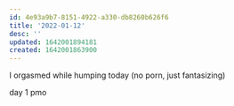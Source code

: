 ```yaml
---
id: 4e93a9b7-8151-4922-a330-db8260b626f6
title: '2022-01-12'
desc: ''
updated: 1642001894181
created: 1642001863900
---
```


I orgasmed while humping today (no porn, just fantasizing)

day 1 pmo
